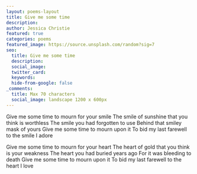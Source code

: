 ```yaml
---
layout: poems-layout
title: Give me some time
description:
author: Jessica Christie
featured: true
categories: poems
featured_image: https://source.unsplash.com/random?sig=7
seo:
  title: Give me some time
  description:
  social_image:
  twitter_card:
  keywords:
  hide-from-google: false
_comments:
  title: Max 70 characters
  social_image: landscape 1200 x 600px
---
```


Give me some time to mourn for your smile
The smile of sunshine that you think is worthless
The smile you had forgotten to use
Behind that smiley mask of yours
Give me some time to mourn upon it
To bid my last farewell to the smile I adore

Give me some time to mourn for your heart
The heart of gold that you think is your weakness
The heart you had buried years ago
For it was bleeding to death
Give me some time to mourn upon it
To bid my last farewell to the heart I love